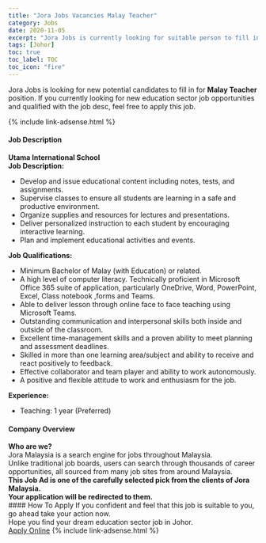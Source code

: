```yaml
---
title: "Jora Jobs Vacancies Malay Teacher" 
category: Jobs 
date: 2020-11-05 
excerpt: "Jora Jobs is currently looking for suitable person to fill in the Malay Teacher which positioned at Johor" 
tags: [Johor] 
toc: true 
toc_label: TOC 
toc_icon: "fire" 
--- 
```


<p>Jora Jobs is looking for new potential candidates to fill in for <b>Malay Teacher</b> position. If you currently looking for new education sector job opportunities and qualified with the job desc, feel free to apply this job.
</p>{% include link-adsense.html %} 
 <div><div><div><h4>Job Description</h4></div></div><div><div><span><div><div><strong>Utama International School</strong></div><div><div><strong>Job Description:</strong></div><ul><li>Develop and issue educational content including notes, tests, and assignments.</li><li>Supervise classes to ensure all students are learning in a safe and productive environment.</li><li>Organize supplies and resources for lectures and presentations.</li><li>Deliver personalized instruction to each student by encouraging interactive learning.</li><li>Plan and implement educational activities and events.</li></ul></div><div><div><strong>Job Qualifications:</strong></div><ul><li>Minimum Bachelor of Malay (with Education) or related.</li><li>A high level of computer literacy. Technically proficient in Microsoft Office 365 suite of application, particularly OneDrive, Word, PowerPoint, Excel, Class notebook ,forms and Teams.</li><li>Able to deliver lesson through online face to face teaching using Microsoft Teams.</li><li>Outstanding communication and interpersonal skills both inside and outside of the classroom.</li><li>Excellent time-management skills and a proven ability to meet planning and assessment deadlines.</li><li>Skilled in more than one learning area/subject and ability to receive and react positively to feedback.</li><li>Effective collaborator and team player and ability to work autonomously.</li><li>A positive and flexible attitude to work and enthusiasm for the job.</li></ul><div><div><strong>Experience:</strong></div><ul><li>Teaching: 1 year (Preferred)</li></ul></div></div></div></span></div></div></div> 
<div><div><div><h4>Company Overview</h4></div></div><div><div><span><div><div>
<strong>Who are we?</strong></div>
<div>
	Jora Malaysia is a search engine for jobs throughout Malaysia.<br>
	Unlike traditional job boards, users can search through thousands of career opportunities, all sourced from many job sites from around Malaysia.&#160;</div>
<div>
<div>
<strong>This Job Ad is one of the carefully selected pick from the clients of Jora Malaysia.</strong></div>
<div>
<strong>Your application will be redirected to them.</strong></div>
</div></div></span></div></div></div> 
#### How To Apply 
If you confident and feel that this job is suitable to you, go ahead take your action now. <br/> 
Hope you find your dream education sector job in Johor. <br/> 
<a href="https://www.jobstreet.com.my/en/job/malay-teacher-4418454?jobId=jobstreet-my-job-4418454&sectionRank=26&token=0~825f6d23-158a-4988-a0d5-91d95ab3d672&fr=SRP%20View%20In%20New%20Ta" class="btn btn--info" target="_blank" rel="nofollow noopenner">Apply Online</a> 
{% include link-adsense.html %} 